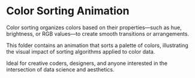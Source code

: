 # Color Sorting Animation

Color sorting organizes colors based on their properties—such as hue, brightness, or RGB values—to create smooth transitions or arrangements.

This folder contains an animation that sorts a palette of colors, illustrating the visual impact of sorting algorithms applied to color data.

Ideal for creative coders, designers, and anyone interested in the intersection of data science and aesthetics.

